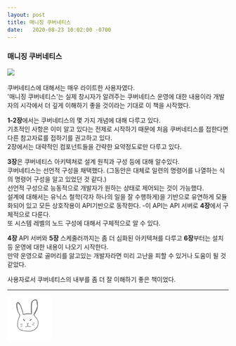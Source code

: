 ```yaml
---
layout: post
title: 매니징 쿠버네티스
date:   2020-08-23 10:02:00 -0700
---
```


### 매니징 쿠버네티스

<img src="https://user-images.githubusercontent.com/11007191/90981188-940fa900-e59a-11ea-99f5-22febc4026f1.jpeg" width="120">


쿠버네티스에 대해서는 매우 라이트한 사용자였다.     
'매니징 쿠버네티스'는 실제 창시자가 알려주는 쿠버네티스 운영에 대한 내용이라 개발자의 시각에서 더 깊게 이해하기 좋을 것이라는 기대로 이 책을 시작했다.    


**1-2장**에서는 쿠버네티스의 몇 가지 개념에 대해 다루고 있다.     
기초적인 사항은 이미 알고 있다는 전제로 시작하기 때문에 처음 쿠버네티스를 접한다면 다른 참고자료를 접하기를 권고하고 있다.     
2장에서는 대략적인 컴포넌트들을 간략한 요약정도로만 다루고 있다.    


**3장**은 쿠버네티스 아키텍쳐로 설계 원칙과 구성 등에 대해 알수있다.     
쿠버네티스는 선언적 구성을 채택했다. (그동안은 대체로 일련의 명령어를 나열하는 식의 명령어 구성을 알고 있었던 것 같다.)     
선언적 구성으로 능동적으로 개발자가 원하는 상태로 제어되는 것이 가능했다.    
설계에 대해서는 유닉스 철학(각자 하나의 일을 잘 수행하게)을 기반으로 유연하게 모듈화되어 있고 모든 상호작용이 API기반으로 동작한다. -이 API는 API 서버로 **4장**에서 구체적으로 다룬다.    
또 시스템 레벨의 노드 구성에 대해서 구체적으로 알 수 있다.     


**4장** API 서버와 **5장** 스케줄러까지는 좀 더 심화된 아키텍쳐를 다루고 **6장**부터는 설치 등 운영에 대한 내용이 나오기 시작한다.     
만약 운영으로 골머리를 앓고있는 개발자라면 미리 고난을 피할 수 있거나 도움이 될 것 같았다.    


사용자로서 쿠버네티스의 내부를 좀 더 잘 이해하기 좋은 책이었다.    


<hr>
<img src="/rabbit.jpg" width="100"/>

